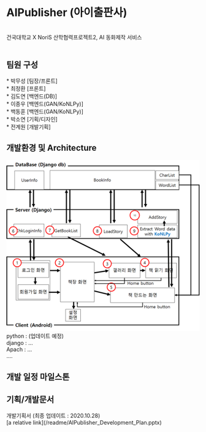# AIPublisher (아이출판사)
<br>건국대학교 X NoriS 산학협력프로젝트2, AI 동화제작 서비스
<br><br>
<h2>팀원 구성</h2>
* 박무성 [팀장/프론트]<br>
* 최정환 [프론트]<br>
* 김도연 [백엔드(DB)]<br>
* 이종우 [백엔드(GAN/KoNLPy)]<br>
* 백동훈 [백엔드(GAN/KoNLPy)]<br>
* 박소연 [기획/디자인]<br>
* 전계원 [개발기획]<br>
<h2>개발환경 및 Architecture</h2>
<img src="/readme/archi.png" width=600/>
python : (업데이트 예정)<br>
django : ...<br>
Apach : ...<br>
....<br>
<h2>개발 일정 마일스톤</h2>

<h2>기획/개발문서</h2>
개발기획서 (최종 업데이트 : 2020.10.28)<br>
[a relative link](/readme/AIPublisher_Development_Plan.pptx) 
